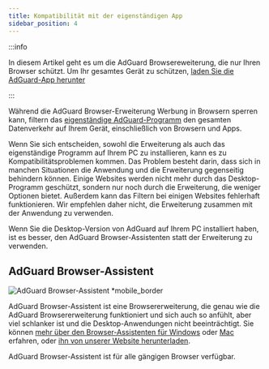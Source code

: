 ```yaml
---
title: Kompatibilität mit der eigenständigen App
sidebar_position: 4
---
```


:::info

In diesem Artikel geht es um die AdGuard Browsereweiterung, die nur Ihren Browser schützt. Um Ihr gesamtes Gerät zu schützen, [laden Sie die AdGuard-App herunter](https://agrd.io/download-kb-adblock)

:::

Während die AdGuard Browser-Erweiterung Werbung in Browsern sperren kann, filtern das [eigenständige AdGuard-Programm](/adguard-browser-extension/comparison-standalone) den gesamten Datenverkehr auf Ihrem Gerät, einschließlich von Browsern und Apps.

Wenn Sie sich entscheiden, sowohl die Erweiterung als auch das eigenständige Programm auf Ihrem PC zu installieren, kann es zu Kompatibilitätsproblemen kommen. Das Problem besteht darin, dass sich in manchen Situationen die Anwendung und die Erweiterung gegenseitig behindern können. Einige Websites werden nicht mehr durch das Desktop-Programm geschützt, sondern nur noch durch die Erweiterung, die weniger Optionen bietet. Außerdem kann das Filtern bei einigen Websites fehlerhaft funktionieren. Wir empfehlen daher nicht, die Erweiterung zusammen mit der Anwendung zu verwenden.

Wenn Sie die Desktop-Version von AdGuard auf Ihrem PC installiert haben, ist es besser, den AdGuard Browser-Assistenten statt der Erweiterung zu verwenden.

## AdGuard Browser-Assistent

![AdGuard Browser-Assistent \*mobile\_border](https://cdn.adtidy.org/content/kb/ad_blocker/browser_extension/ad_blocker_browser_extension_assistant.png)

AdGuard Browser-Assistent ist eine Browsererweiterung, die genau wie die AdGuard Browsererweiterung funktioniert und sich auch so anfühlt, aber viel schlanker ist und die Desktop-Anwendungen nicht beeinträchtigt. Sie können [mehr über den Browser-Assistenten für Windows](/adguard-for-windows/browser-assistant) oder [Mac](/adguard-for-mac/features/browser-assistant) erfahren, oder [ihn von unserer Website herunterladen](https://adguard.com/adguard-assistant/overview.html).

AdGuard Browser-Assistent ist für alle gängigen Browser verfügbar.
